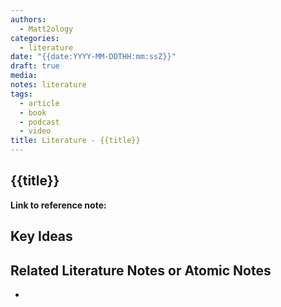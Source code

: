 ```yaml
---
authors:
  - Matt2ology
categories:
  - literature
date: "{{date:YYYY-MM-DDTHH:mm:ssZ}}"
draft: true
media: 
notes: literature
tags:
  - article
  - book
  - podcast
  - video
title: Literature - {{title}}
---
```


## {{title}}

**Link to reference note:**

## Key Ideas

<!-- Idea 1: Key point or insights written in your own words -->

## Related Literature Notes or Atomic Notes

-
